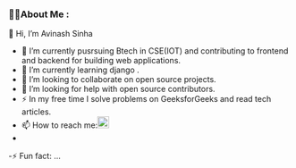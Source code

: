 

<!--
**avi4748sinha/avi4748sinha** is a ✨ _special_ ✨ repository because its `README.md` (this file) appears on your GitHub profile.-->

### 👩‍💻About Me :
👋 Hi, I’m Avinash Sinha 

- 🔭 I’m currently pusrsuing Btech in CSE(IOT) and contributing to frontend and backend for building web applications.
- 🌱 I’m currently learning django .
- 👯  I’m looking to collaborate on open source projects.
- 🤔 I’m looking for help with open source contributors.
- ⚡ In my free time I solve problems on GeeksforGeeks and read tech articles.
- 📫 How to reach me:<a href="https://www.linkedin.com/in/avinash-sinha-00938225a/"><img align="" src="https://raw.githubusercontent.com/yushi1007/yushi1007/main/images/linkedin.svg" alt="Yu Shi | LinkedIn" width="21px"/></a>
- 
-⚡ Fun fact: ...

